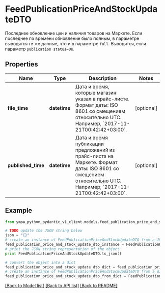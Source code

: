 # FeedPublicationPriceAndStockUpdateDTO

Последнее обновление цен и наличия товаров на Маркете. Если последнее по времени обновление было полным, в параметре выводятся те же данные, что и в параметре `full`. Выводится, если параметр `publication status=OK`. 

## Properties
Name | Type | Description | Notes
------------ | ------------- | ------------- | -------------
**file_time** | **datetime** | Дата и время, которые магазин указал в прайс-листе.  Формат даты: ISO 8601 со смещением относительно UTC. Например, &#x60;2017-11-21T00:42:42+03:00&#x60;.  | [optional] 
**published_time** | **datetime** | Дата и время публикации предложений из прайс-листа на Маркете.  Формат даты: ISO 8601 со смещением относительно UTC. Например, &#x60;2017-11-21T00:42:42+03:00&#x60;.  | [optional] 

## Example

```python
from ympa_python_pydantic_v1_client.models.feed_publication_price_and_stock_update_dto import FeedPublicationPriceAndStockUpdateDTO

# TODO update the JSON string below
json = "{}"
# create an instance of FeedPublicationPriceAndStockUpdateDTO from a JSON string
feed_publication_price_and_stock_update_dto_instance = FeedPublicationPriceAndStockUpdateDTO.from_json(json)
# print the JSON string representation of the object
print FeedPublicationPriceAndStockUpdateDTO.to_json()

# convert the object into a dict
feed_publication_price_and_stock_update_dto_dict = feed_publication_price_and_stock_update_dto_instance.to_dict()
# create an instance of FeedPublicationPriceAndStockUpdateDTO from a dict
feed_publication_price_and_stock_update_dto_from_dict = FeedPublicationPriceAndStockUpdateDTO.from_dict(feed_publication_price_and_stock_update_dto_dict)
```
[[Back to Model list]](../README.md#documentation-for-models) [[Back to API list]](../README.md#documentation-for-api-endpoints) [[Back to README]](../README.md)


